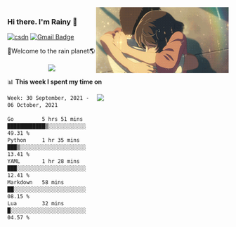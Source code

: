 <img  align='right' height="150" src="https://github.com/LikeRainDay/LikeRainDay/blob/master/pic/img_rain_1.gif?raw=true">



### Hi there. I'm Rainy :lemon:

[![csdn](https://img.shields.io/badge/-csdn-c14438?style=flat-square&logo=c&logoColor=white)](https://blog.csdn.net/qq_15807167)
[![Gmail Badge](https://img.shields.io/badge/-gmail-c14438?style=flat-square&logo=Gmail&logoColor=white&link=mailto:houshuai0816@gmail.com)](mailto:houshuai0816@gmail.com)

🚀Welcome to the rain planet🌎

<center>
<img align='center'  src="https://source.unsplash.com/random/1200x600">
</center>

📊 **This week I spent my time on**

<img align='right'   width="300" src="https://github-readme-stats.vercel.app/api?username=LikeRainDay&show_icons=true&title_color=fff&icon_color=79ff97&text_color=9f9f9f&bg_color=151515">

<!--START_SECTION:waka-->
```text
Week: 30 September, 2021 - 06 October, 2021

Go         5 hrs 51 mins   ████████████▒░░░░░░░░░░░░   49.31 % 
Python     1 hr 35 mins    ███▒░░░░░░░░░░░░░░░░░░░░░   13.41 % 
YAML       1 hr 28 mins    ███░░░░░░░░░░░░░░░░░░░░░░   12.41 % 
Markdown   58 mins         ██░░░░░░░░░░░░░░░░░░░░░░░   08.15 % 
Lua        32 mins         █░░░░░░░░░░░░░░░░░░░░░░░░   04.57 % 
```
<!--END_SECTION:waka-->
